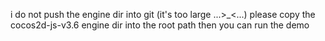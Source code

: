 i do not push the engine dir into git (it's too large ...>_<...)
please copy the cocos2d-js-v3.6 engine dir into the root path then you can run the demo